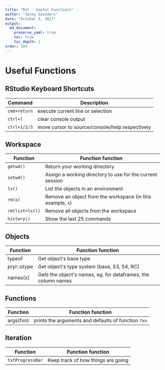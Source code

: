 ```yaml
---
title: "Ref - Useful Functions"
author: "Jonny Saunders"
date: "October 5, 2017"
output: 
  md_document:
    preserve_yaml: true
    toc: true
    toc_depth: 2
order: 100
---
```


# Useful Functions

## RStudio Keyboard Shortcuts

Command | Description 
-------- | ----------
`cmd+return` | execute current line or selection
`ctrl+l` | clear console output
`ctrl+1/2/3` | move cursor to source/console/help respectively

## Workspace

Function | Function function
---------- | ----------
`getwd()`  | Return your working directory
`setwd()`  | Assign a working directory to use for the current session
`ls()`     | List the objects in an environment
`rm(x)`     | Remove an object from the workspace (in this example, `x`)
`rm(list=ls())` | Remove all objects from the workspace
`history()` | Show the last 25 commands


## Objects
Function | Function function
---------- | ----------
typeof | Get object's base type
pryr::otype | Get object's type system (base, S3, S4, RC)
names(x) | Gets the object's names, eg. for dataframes, the column names

## Functions
Function | Function function
-------- | ----------
args(fxn) | prints the arguments and defaults of function `fxn`

## Iteration

Function | Function function
--------- | ------------
`txtProgressBar` | Keep track of how things are going

